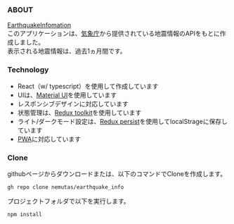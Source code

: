 ### ABOUT
[EarthquakeInfomation](https://nemutas.github.io/earthquake_info/)
<br>
このアプリケーションは、[気象庁](https://www.jma.go.jp/jma/index.html)から提供されている地震情報のAPIをもとに作成しました。
<br>
表示される地震情報は、過去1ヵ月間です。

### Technology
* React（w/ typescript）を使用して作成しています
* UIは、[Material UI](https://material-ui.com/getting-started/installation/)を使用しています
* レスポンシブデザインに対応しています
* 状態管理は、[Redux toolkit](https://redux-toolkit.js.org/)を使用しています
* ライト/ダークモード設定は、[Redux persist](https://redux-toolkit.js.org/usage/usage-guide#use-with-redux-persist)を使用してlocalStrageに保存しています
* [PWA](https://qiita.com/nemutas/items/8b7d22d4e44d659ef4eb)に対応しています

### Clone
githubページからダウンロードまたは、以下のコマンドでCloneを作成します。
```
gh repo clone nemutas/earthquake_info
```

プロジェクトフォルダで以下を実行します。
```
npm install
```
